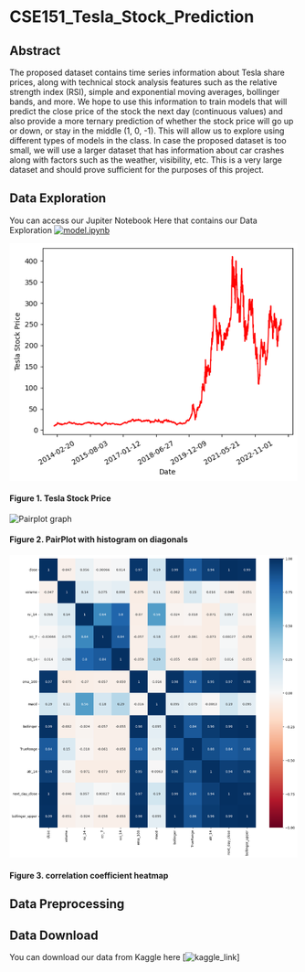 # CSE151_Tesla_Stock_Prediction
## Abstract

The proposed dataset contains time series information about Tesla share prices, along with technical stock analysis features such as the relative strength index (RSI), simple and exponential moving averages, bollinger bands, and more. We hope to use this information to train models that will predict the close price of the stock the next day (continuous values) and also provide a more ternary prediction of whether the stock price will go up or down, or stay in the middle (1, 0, -1). This will allow us to explore using different types of models in the class. In case the proposed dataset is too small, we will use a larger dataset that has information about car crashes along with factors such as the weather, visibility, etc. This is a very large dataset and should prove sufficient for the purposes of this project. 



## Data Exploration


You can access our Jupiter Notebook Here that contains our Data Exploration [![model.ipynb](https://colab.research.google.com/assets/colab-badge.svg)](https://colab.research.google.com/github/JasonMorris1/CSE151_TESLA_STOCK_PREDICTION/blob/main/eda.ipynb)

![Tesla stock price graph](/plots/stock_price_img.png)
#### Figure 1. Tesla Stock Price


![Pairplot graph](/plots/pair_plot.png)
#### Figure 2. PairPlot with histogram on diagonals

![Heatmap graph](/plots/heat_map.png)
#### Figure 3. correlation coefficient heatmap

## Data Preprocessing

## Data Download

You can download our data from Kaggle here [![kaggle_link](https://www.kaggle.com/datasets/aspillai/tesla-stock-price-with-indicators-10-years)]
